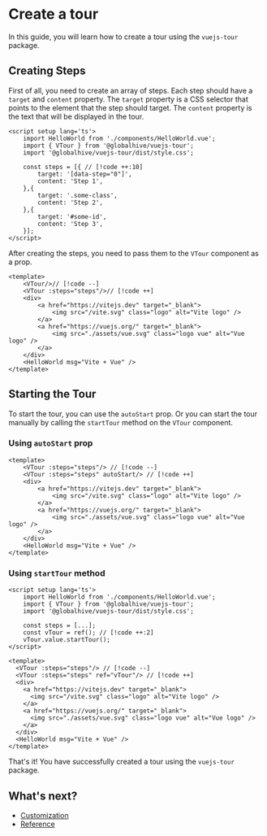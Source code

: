 # Create a tour
In this guide, you will learn how to create a tour using the `vuejs-tour` package.

## Creating Steps
First of all, you need to create an array of steps. Each step should have a `target` and `content` property. The `target` property is a CSS selector that points to the element that the step should target. The `content` property is the text that will be displayed in the tour.
```vue
<script setup lang='ts'>
    import HelloWorld from './components/HelloWorld.vue';
    import { VTour } from '@globalhive/vuejs-tour';
    import '@globalhive/vuejs-tour/dist/style.css';
    
    const steps = [{ // [!code ++:10]
        target: '[data-step="0"]',
        content: 'Step 1',
    },{
        target: '.some-class',
        content: 'Step 2',
    },{
        target: '#some-id',
        content: 'Step 3',
    }];
</script>
```

After creating the steps, you need to pass them to the `VTour` component as a prop.
```vue{2}
<template>
    <VTour/>// [!code --]
    <VTour :steps="steps"/>// [!code ++]
    <div>
        <a href="https://vitejs.dev" target="_blank">
            <img src="/vite.svg" class="logo" alt="Vite logo" />
        </a>
        <a href="https://vuejs.org/" target="_blank">
            <img src="./assets/vue.svg" class="logo vue" alt="Vue logo" />
        </a>
    </div>
    <HelloWorld msg="Vite + Vue" />
</template>
```

## Starting the Tour
To start the tour, you can use the `autoStart` prop. Or you can start the tour manually by calling the `startTour` method on the `VTour` component.

### Using `autoStart` prop
```vue
<template>
    <VTour :steps="steps"/> // [!code --]
    <VTour :steps="steps" autoStart/> // [!code ++]
    <div>
        <a href="https://vitejs.dev" target="_blank">
            <img src="/vite.svg" class="logo" alt="Vite logo" />
        </a>
        <a href="https://vuejs.org/" target="_blank">
            <img src="./assets/vue.svg" class="logo vue" alt="Vue logo" />
        </a>
    </div>
    <HelloWorld msg="Vite + Vue" />
</template>
```

### Using `startTour` method
```vue
<script setup lang='ts'>
    import HelloWorld from './components/HelloWorld.vue';
    import { VTour } from '@globalhive/vuejs-tour';
    import '@globalhive/vuejs-tour/dist/style.css';
    
    const steps = [...];
    const vTour = ref(); // [!code ++:2]
    vTour.value.startTour();
</script>

<template>
  <VTour :steps="steps"/> // [!code --]
  <VTour :steps="steps" ref="vTour"/> // [!code ++]
  <div>
    <a href="https://vitejs.dev" target="_blank">
      <img src="/vite.svg" class="logo" alt="Vite logo" />
    </a>
    <a href="https://vuejs.org/" target="_blank">
      <img src="./assets/vue.svg" class="logo vue" alt="Vue logo" />
    </a>
  </div>
  <HelloWorld msg="Vite + Vue" />
</template>
```

That's it! You have successfully created a tour using the `vuejs-tour` package.

## What's next?
- [Customization](./start-options)
- [Reference](../reference/coming-soon)

